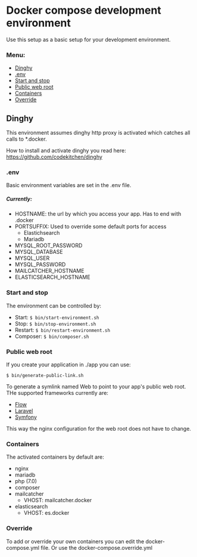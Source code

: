 # Docker compose development environment

Use this setup as a basic setup for your development environment.

### Menu:

- [Dinghy](#dinghy)
- [.env](#env)
- [Start and stop](#startstop)
- [Public web root](#webroot)
- [Containers](#containers)
- [Override](#override)

## <a id="dinghy"></a>Dinghy
This environment assumes dinghy http proxy is activated which catches all calls to *.docker.

How to install and activate dinghy you read here: https://github.com/codekitchen/dinghy

### <a id="env"></a>.env

Basic environment variables are set in the .env file.

##### <a id="currently"></a>Currently:

- HOSTNAME: the url by which you access your app. Has to end with .docker
- PORTSUFFIX: Used to override some default ports for access
    - Elastichsearch
    - Mariadb
- MYSQL_ROOT_PASSWORD
- MYSQL_DATABASE
- MYSQL_USER
- MYSQL_PASSWORD
- MAILCATCHER_HOSTNAME
- ELASTICSEARCH_HOSTNAME

### <a id="startstop"></a>Start and stop

The environment can be controlled by:

- Start: `$ bin/start-environment.sh`
- Stop: `$ bin/stop-environment.sh`
- Restart: `$ bin/restart-environment.sh`
- Composer: `$ bin/composer.sh`

### <a id="startstop"></a>Public web root

If you create your application in ./app you can use:

`$ bin/generate-public-link.sh`

To generate a symlink named Web to point to your app's public web root.
THe supported frameworks currently are:

- [Flow](http://flow.neos.io)
- [Laravel](https://laravel.com/)
- [Symfony](http://symfony.com/)

This way the nginx configuration for the web root does not have to change.

### <a id="containers"></a>Containers

The activated containers by default are:

- nginx
- mariadb
- php (7.0)
- composer
- mailcatcher
    - VHOST: mailcatcher.docker
- elasticsearch
    - VHOST: es.docker
     
### <a id="override"></a>Override

To add or override your own containers you can edit the docker-compose.yml file.
Or use the docker-compose.override.yml

